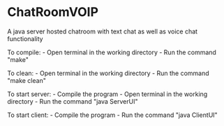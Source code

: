 # ChatRoomVOIP
A java server hosted chatroom with text chat as well as voice chat functionality

To compile:
	- Open terminal in the working directory
	- Run the command "make"

To clean:
	- Open terminal in the working directory
	- Run the command "make clean"

To start server:
	- Compile the program
	- Open terminal in the working directory
	- Run the command "java ServerUI"

To start client:
	- Compile the program
	- Run the command "java ClientUI"
